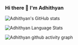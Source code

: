 ### Hi there 👋 I'm Adhithyan

![Adhithyan's GitHub stats](https://github-readme-stats.vercel.app/api?username=adhispace&show_icons=true&theme=radical)

![Adhithyan Language Stats](https://github-readme-stats.anuraghazra1.vercel.app/api/top-langs/?username=adhispace&layout=compact&theme=radical)

![Adhithyan github activity graph](https://activity-graph.herokuapp.com/graph?username=adhispace&theme=dracula)



<!--
**adhispace/adhispace** is a ✨ _special_ ✨ repository because its `README.md` (this file) appears on your GitHub profile.

Here are some ideas to get you started:

- 🔭 I’m currently working on ...
- 🌱 I’m currently learning ...
- 👯 I’m looking to collaborate on ...
- 🤔 I’m looking for help with ...
- 💬 Ask me about ...
- 📫 How to reach me: ...
- 😄 Pronouns: ...
- ⚡ Fun fact: ...
-->
